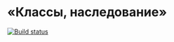 # «Классы, наследование»

[![Build status](https://ci.appveyor.com/api/projects/status/4lb90odnf5dvd5yw?svg=true)](https://ci.appveyor.com/project/Kelias1/class-inheritance)
